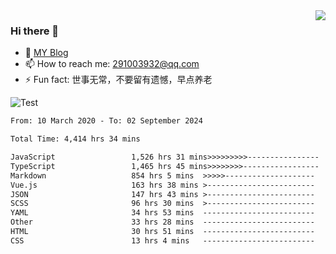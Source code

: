 <img align='right' src='https://github-readme-stats.vercel.app/api?username=niaogege&show_icons=true&theme=radical'/>

### Hi there 👋

- 🌱 [MY Blog](https://bythewayer.com/)
- 📫 How to reach me: 291003932@qq.com
- ⚡ Fun fact:  世事无常，不要留有遗憾，早点养老

![Test](https://github-readme-stats.vercel.app/api/top-langs/?username=niaogege&layout=compact)

<!--START_SECTION:waka-->

```txt
From: 10 March 2020 - To: 02 September 2024

Total Time: 4,414 hrs 34 mins

JavaScript                 1,526 hrs 31 mins>>>>>>>>>----------------   34.58 %
TypeScript                 1,465 hrs 45 mins>>>>>>>>-----------------   33.20 %
Markdown                   854 hrs 5 mins  >>>>>--------------------   19.35 %
Vue.js                     163 hrs 38 mins >------------------------   03.71 %
JSON                       147 hrs 43 mins >------------------------   03.35 %
SCSS                       96 hrs 30 mins  >------------------------   02.19 %
YAML                       34 hrs 53 mins  -------------------------   00.79 %
Other                      33 hrs 28 mins  -------------------------   00.76 %
HTML                       30 hrs 51 mins  -------------------------   00.70 %
CSS                        13 hrs 4 mins   -------------------------   00.30 %
```

<!--END_SECTION:waka-->
